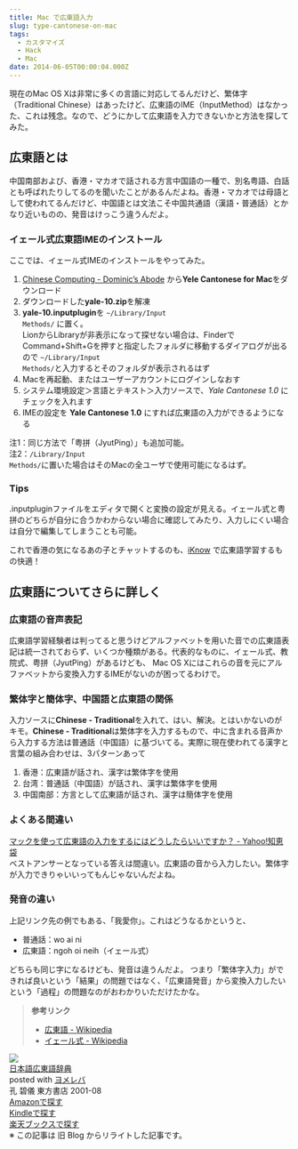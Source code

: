 ```yaml
---
title: Mac で広東語入力
slug: type-cantonese-on-mac
tags:
  - カスタマイズ
  - Hack
  - Mac
date: 2014-06-05T00:00:04.000Z
---
```

現在のMac OS Xは非常に多くの言語に対応してるんだけど、繁体字（Traditional Chinese）はあったけど、広東語のIME（InputMethod）はなかった、これは残念。なので、どうにかして広東語を入力できないかと方法を探してみた。

## 広東語とは
中国南部および、香港・マカオで話される方言中国語の一種で、別名粤語、白話とも呼ばれたりしてるのを聞いたことがあるんだよね。香港・マカオでは母語として使われてるんだけど、中国語とは文法こそ中国共通語（漢語・普通話）とかなり近いものの、発音はけっこう違うんだよ。

### イェール式広東語IMEのインストール
ここでは、イェール式IMEのインストールをやってみた。

1.  [Chinese Computing - Dominic’s Abode](http://rescomp.stanford.edu/%7edomingo2/Chinese.html) から**Yele Cantonese for Mac**をダウンロード
2.  ダウンロードした**yale-10.zip**を解凍
3.  **yale-10.inputplugin**を <code>~/Library/Input Methods/</code> に置く。  
LionからLibraryが非表示になって探せない場合は、FinderでCommand+Shift+Gを押すと指定したフォルダに移動するダイアログが出るので <code>~/Library/Input Methods/</code>と入力するとそのフォルダが表示されるはず
4.  Macを再起動、またはユーザーアカウントにログインしなおす
5.  システム環境設定＞言語とテキスト＞入力ソースで、_Yale Cantonese 1.0_ にチェックを入れます
6.  IMEの設定を **Yale Cantonese 1.0** にすれば広東語の入力ができるようになる

注1：同じ方法で「粤拼（JyutPing）」も追加可能。  
注2：<code>/Library/Input Methods/</code>に置いた場合はそのMacの全ユーザで使用可能になるはず。

### Tips
.inputpluginファイルをエディタで開くと変換の設定が見える。イェール式と粤拼のどちらが自分に合うかわからない場合に確認してみたり、入力しにくい場合は自分で編集してしまうことも可能。

これで香港の気になるあの子とチャットするのも、[iKnow](http://iknow.jp/) で広東語学習するもの快適！

## 広東語についてさらに詳しく
### 広東語の音声表記
広東語学習経験者は判ってると思うけどアルファベットを用いた音での広東語表記は統一されておらず、いくつか種類がある。代表的なものに、イェール式、教院式、粤拼（JyutPing）があるけども、 Mac OS Xにはこれらの音を元にアルファベットから変換入力するIMEがないのが困ってるわけで。

### 繁体字と簡体字、中国語と広東語の関係
入力ソースに**Chinese - Traditional**を入れて、はい、解決。とはいかないのがキモ。**Chinese - Traditional**は繁体字を入力するもので、中に含まれる音声から入力する方法は普通話（中国語）に基づいてる。実際に現在使われてる漢字と言葉の組み合わせは、3パターンあって

1.  香港：広東語が話され、漢字は繁体字を使用
2.  台湾：普通話（中国語）が話され、漢字は繁体字を使用
3.  中国南部：方言として広東語が話され、漢字は簡体字を使用

### よくある間違い

[マックを使って広東語の入力をするにはどうしたらいいですか？ - Yahoo!知恵袋](http://detail.chiebukuro.yahoo.co.jp/qa/question_detail/q1229488472)   
ベストアンサーとなっている答えは間違い。広東語の音から入力したい。繁体字が入力できりゃいいってもんじゃないんだよね。

### 発音の違い

上記リンク先の例でもある、「我愛你」。これはどうなるかというと、

*   普通話：wo ai ni
*   広東語：ngoh oi neih（イェール式）

どちらも同じ字になるけども、発音は違うんだよ。 
つまり「繁体字入力」ができれば良いという「結果」の問題ではなく、「広東語発音」から変換入力したいという「過程」の問題なのがおわかりいただけたかな。

> **参考リンク**
> 
> *   [広東語 - Wikipedia](http://ja.wikipedia.org/wiki/広東語)
> *   [イェール式 - Wikipedia](http://ja.wikipedia.org/wiki/イェール式#.E5.BA.83.E6.9D.B1.E8.AA.9E)

<div class="cstmreba"><div class="booklink-box"><div class="booklink-image"><a href="http://www.amazon.co.jp/exec/obidos/asin/4497201066/akicks-22/" target="_blank" ><img src="http://ecx.images-amazon.com/images/I/51673AHZYBL._SL160_.jpg" style="border: none;" /></a></div><div class="booklink-info"><div class="booklink-name"><a href="http://www.amazon.co.jp/exec/obidos/asin/4497201066/akicks-22/" target="_blank" >日本語広東語辞典</a><div class="booklink-powered-date">posted with <a href="http://yomereba.com" rel="nofollow" target="_blank">ヨメレバ</a></div></div><div class="booklink-detail">孔 碧儀 東方書店 2001-08    </div><div class="booklink-link2"><div class="shoplinkamazon"><a href="http://www.amazon.co.jp/exec/obidos/asin/4497201066/akicks-22/" target="_blank" >Amazonで探す</a></div><div class="shoplinkkindle"><a href="http://www.amazon.co.jp/gp/search?keywords=%93%FA%96%7B%8C%EA%8DL%93%8C%8C%EA%8E%AB%93T&amp;__mk_ja_JP=%83J%83%5E%83J%83i&amp;url=node%3D2275256051&amp;tag=akicks-22" target="_blank" >Kindleで探す</a></div><div class="shoplinkrakuten"><a href="http://hb.afl.rakuten.co.jp/hgc/12d74c18.2043b39b.12d74c19.fa137382/?pc=http%3A%2F%2Fbooks.rakuten.co.jp%2Frb%2F1365630%2F%3Fscid%3Daf_ich_link_urltxt%26m%3Dhttp%3A%2F%2Fm.rakuten.co.jp%2Fev%2Fbook%2F" target="_blank" >楽天ブックスで探す</a></div>                        	  	  	  	</div></div><div class="booklink-footer"></div></div></div>
※ この記事は 旧 Blog からリライトした記事です。
